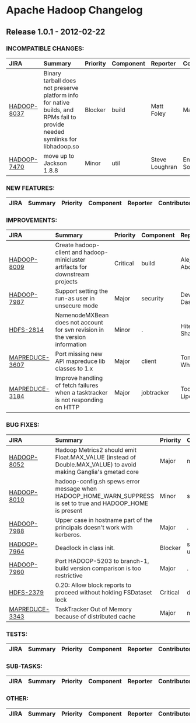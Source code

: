 # Apache Hadoop Changelog

## Release 1.0.1 - 2012-02-22

### INCOMPATIBLE CHANGES:

| JIRA | Summary | Priority | Component | Reporter | Contributor |
|:---- |:---- | :--- |:---- |:---- |:---- |
| [HADOOP-8037](https://issues.apache.org/jira/browse/HADOOP-8037) | Binary tarball does not preserve platform info for native builds, and RPMs fail to provide needed symlinks for libhadoop.so |  Blocker | build | Matt Foley | Matt Foley |
| [HADOOP-7470](https://issues.apache.org/jira/browse/HADOOP-7470) | move up to Jackson 1.8.8 |  Minor | util | Steve Loughran | Enis Soztutar |


### NEW FEATURES:

| JIRA | Summary | Priority | Component | Reporter | Contributor |
|:---- |:---- | :--- |:---- |:---- |:---- |


### IMPROVEMENTS:

| JIRA | Summary | Priority | Component | Reporter | Contributor |
|:---- |:---- | :--- |:---- |:---- |:---- |
| [HADOOP-8009](https://issues.apache.org/jira/browse/HADOOP-8009) | Create hadoop-client and hadoop-minicluster artifacts for downstream projects |  Critical | build | Alejandro Abdelnur | Alejandro Abdelnur |
| [HADOOP-7987](https://issues.apache.org/jira/browse/HADOOP-7987) | Support setting the run-as user in unsecure mode |  Major | security | Devaraj Das | Jitendra Nath Pandey |
| [HDFS-2814](https://issues.apache.org/jira/browse/HDFS-2814) | NamenodeMXBean does not account for svn revision in the version information |  Minor | . | Hitesh Shah | Hitesh Shah |
| [MAPREDUCE-3607](https://issues.apache.org/jira/browse/MAPREDUCE-3607) | Port missing new API mapreduce lib classes to 1.x |  Major | client | Tom White | Tom White |
| [MAPREDUCE-3184](https://issues.apache.org/jira/browse/MAPREDUCE-3184) | Improve handling of fetch failures when a tasktracker is not responding on HTTP |  Major | jobtracker | Todd Lipcon | Todd Lipcon |


### BUG FIXES:

| JIRA | Summary | Priority | Component | Reporter | Contributor |
|:---- |:---- | :--- |:---- |:---- |:---- |
| [HADOOP-8052](https://issues.apache.org/jira/browse/HADOOP-8052) | Hadoop Metrics2 should emit Float.MAX\_VALUE (instead of Double.MAX\_VALUE) to avoid making Ganglia's gmetad core |  Major | metrics | Varun Kapoor | Varun Kapoor |
| [HADOOP-8010](https://issues.apache.org/jira/browse/HADOOP-8010) | hadoop-config.sh spews error message when HADOOP\_HOME\_WARN\_SUPPRESS is set to true and HADOOP\_HOME is present |  Minor | scripts | Roman Shaposhnik | Roman Shaposhnik |
| [HADOOP-7988](https://issues.apache.org/jira/browse/HADOOP-7988) | Upper case in hostname part of the principals doesn't work with kerberos. |  Major | . | Jitendra Nath Pandey | Jitendra Nath Pandey |
| [HADOOP-7964](https://issues.apache.org/jira/browse/HADOOP-7964) | Deadlock in class init. |  Blocker | security, util | Kihwal Lee | Daryn Sharp |
| [HADOOP-7960](https://issues.apache.org/jira/browse/HADOOP-7960) | Port HADOOP-5203 to branch-1, build version comparison is too restrictive |  Major | . | Giridharan Kesavan | Matt Foley |
| [HDFS-2379](https://issues.apache.org/jira/browse/HDFS-2379) | 0.20: Allow block reports to proceed without holding FSDataset lock |  Critical | datanode | Todd Lipcon | Todd Lipcon |
| [MAPREDUCE-3343](https://issues.apache.org/jira/browse/MAPREDUCE-3343) | TaskTracker Out of Memory because of distributed cache |  Major | mrv1 | Ahmed Radwan | zhaoyunjiong |


### TESTS:

| JIRA | Summary | Priority | Component | Reporter | Contributor |
|:---- |:---- | :--- |:---- |:---- |:---- |


### SUB-TASKS:

| JIRA | Summary | Priority | Component | Reporter | Contributor |
|:---- |:---- | :--- |:---- |:---- |:---- |


### OTHER:

| JIRA | Summary | Priority | Component | Reporter | Contributor |
|:---- |:---- | :--- |:---- |:---- |:---- |


